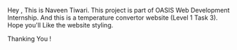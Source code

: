 Hey , This is Naveen Tiwari.
This project is part of OASIS Web Development Internship.
And this is a temperature convertor website (Level 1 Task 3).
Hope you'll Like the website styling.

Thanking You !